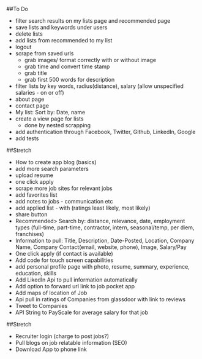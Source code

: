 ##To Do

- filter search results on my lists page and recommended page
- save lists and keywords under users
- delete lists
- add lists from recommended to my list
- logout
- scrape from saved urls
    - grab images/ format correctly with or without image
    - grab time and convert time stamp
    - grab title
    - grab first 500 words for description
- filter lists by key words, radius(distance), salary (allow unspecified salaries - on or off)
- about page
- contact page
- My list: Sort by: Date, name
- create a view page for lists
  - done by nested scrapping
- add authentication through Facebook, Twitter, Github, LinkedIn, Google
- add tests


##Stretch
- How to create app blog (basics)
- add more search parameters
- upload resume
- one click apply
- scrape more job sites for relevant jobs
- add favorites list
- add notes to jobs - communication etc
- add applied list - with (ratings least likely, most likely)
- share button
- Recommended> Search by: distance, relevance, date, employment types (full-time, part-time, contractor, intern, seasonal/temp, per diem, franchises)
- Information to pull: Title, Description, Date-Posted, Location, Company Name, Company Contact(email, website, phone), Image, Salary/Pay
- One click apply (if contact is available)
- Add code for touch screen capabilities
- add personal profile page with photo, resume, summary, experience, education, skills
- Add LikedIn Api to pull information automatically
- Add option to forward url link to job pocket app
- Add maps of location of Job
- Api pull in ratings of Companies from glassdoor with link to reviews
- Tweet to Companies
- API String to PayScale for average salary for that job

##Stretch
- Recruiter login (charge to post jobs?)
- Pull blogs on job relatable information (SEO)
- Download App to phone link
